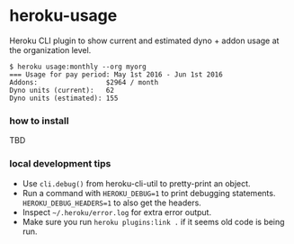 # heroku-usage

Heroku CLI plugin to show current and estimated dyno + addon usage at the organization level.

```sh-session
$ heroku usage:monthly --org myorg
=== Usage for pay period: May 1st 2016 - Jun 1st 2016
Addons:                 $2964 / month
Dyno units (current):   62
Dyno units (estimated): 155
```

### how to install

TBD

### local development tips

- Use `cli.debug()` from heroku-cli-util to pretty-print an object.
- Run a command with `HEROKU_DEBUG=1` to print debugging statements. `HEROKU_DEBUG_HEADERS=1` to also get the headers.
- Inspect `~/.heroku/error.log` for extra error output.
- Make sure you run `heroku plugins:link .` if it seems old code is being run.
